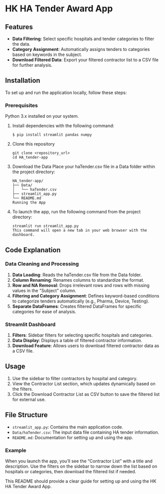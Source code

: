 # HK HA Tender Award App

## Features

- **Data Filtering**: Select specific hospitals and tender categories to filter the data.
- **Category Assignment**: Automatically assigns tenders to categories based on keywords in the subject.
- **Download Filtered Data**: Export your filtered contractor list to a CSV file for further analysis.

## Installation

To set up and run the application locally, follow these steps:

### Prerequisites
Python 3.x installed on your system.
1. Install dependencies with the following command:
   ```
   $ pip install streamlit pandas numpy
   ```
2. Clone this repository
   ```
   git clone <repository_url>
   cd HA_tender-app

   ```
3. Download the Data
   Place your haTender.csv file in a Data folder within the project directory:

   ```
   HA_tender-app/
   ├── Data/
   │   └── haTender.csv
   ├── streamlit_app.py
   └── README.md
   Running the App
   ```
4. To launch the app, run the following command from the project directory:

   ```
   streamlit run streamlit_app.py
   This command will open a new tab in your web browser with the dashboard.
   ````
## Code Explanation

### Data Cleaning and Processing
1. **Data Loading**:  Reads the haTender.csv file from the Data folder.
2. **Column Renaming**: Renames columns to standardize the format.
3. **Row and NA Removal**: Drops irrelevant rows and rows with missing values in the "Subject" column.
4. **Filtering and Category Assignment**: Defines keyword-based conditions to categorize tenders automatically (e.g., Pharma, Device, Testing).
5. **Separate DataFrames**: Creates filtered DataFrames for specific categories for ease of analysis.

### Streamlit Dashboard
1. **Filters**: Sidebar filters for selecting specific hospitals and categories.
2. **Data Display**: Displays a table of filtered contractor information.
3. **Download Feature**: Allows users to download filtered contractor data as a CSV file.

## Usage
1. Use the sidebar to filter contractors by hospital and category.
2. View the Contractor List section, which updates dynamically based on the filters.
3. Click the Download Contractor List as CSV button to save the filtered list for external use.

## File Structure
- `streamlit_app.py`: Contains the main application code.
- `Data/haTender.csv`: The input data file containing HA tender information.
- `README.md`: Documentation for setting up and using the app.

### Example

When you launch the app, you’ll see the “Contractor List” with a title and description. Use the filters on the sidebar to narrow down the list based on hospitals or categories, then download the filtered list if needed.

This README should provide a clear guide for setting up and using the HK HA Tender Award App. 
